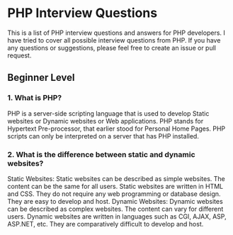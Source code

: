 # PHP Interview Questions

This is a list of PHP interview questions and answers for PHP developers. I have tried to cover all possible interview questions from PHP. If you have any questions or suggestions, please feel free to create an issue or pull request.

## Beginner Level

### 1. What is PHP?

PHP is a server-side scripting language that is used to develop Static websites or Dynamic websites or Web applications. PHP stands for Hypertext Pre-processor, that earlier stood for Personal Home Pages. PHP scripts can only be interpreted on a server that has PHP installed.

### 2. What is the difference between static and dynamic websites?

Static Websites: Static websites can be described as simple websites. The content can be the same for all users. Static websites are written in HTML and CSS. They do not require any web programming or database design. They are easy to develop and host.
Dynamic Websites: Dynamic websites can be described as complex websites. The content can vary for different users. Dynamic websites are written in languages such as CGI, AJAX, ASP, ASP.NET, etc. They are comparatively difficult to develop and host.
